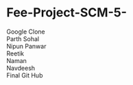 # Fee-Project-SCM-5-
Google Clone
<br>
Parth Sohal <br> Nipun Panwar <br> Reetik <br> Naman <br> Navdeesh <br> Final Git Hub
